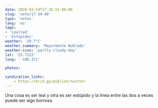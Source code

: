 ```yaml
---
date: 2020-03-14T17:35:51-06:00
slug: 'note/17-34-40'
type: 'notes'
lang: 'es'
tags:
- 'Lealtad'
- 'Estupidez'
weather: '29.7°C'
weather_summary: 'Mayormente Nublado'
weather-icon: 'partly-cloudy-day'
lat: '25.7322'
long: '-100.371'

photos:

syndication_links:
    - https://brid.gy/publish/twitter
---
```

Una cosa es ser leal y otra es ser estúpido y la línea entre las dos a veces puede ser algo borrosa.

 